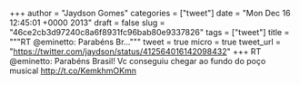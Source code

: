 
+++
author = "Jaydson Gomes"
categories = ["tweet"]
date = "Mon Dec 16 12:45:01 +0000 2013"
draft = false
slug = "46ce2cb3d97240c8a6f8931fc96bab80e9337826"
tags = ["tweet"]
title = """RT @eminetto: Parabéns Br..."""
tweet = true
micro = true
tweet_url = "https://twitter.com/jaydson/status/412564016142098432"
+++
RT @eminetto: Parabéns Brasil! Vc conseguiu chegar ao fundo do poço musical http://t.co/KemkhmOKmn
